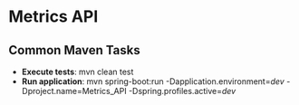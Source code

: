 # Metrics API

## Common Maven Tasks
*   **Execute tests**: mvn clean test
*   **Run application**: mvn spring-boot:run -Dapplication.environment=*dev* -Dproject.name=Metrics_API -Dspring.profiles.active=*dev*